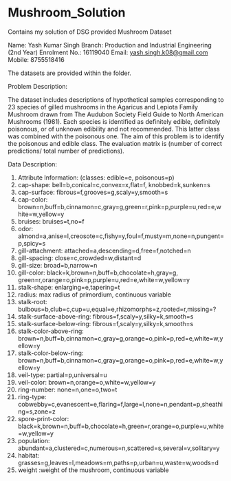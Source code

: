 # Mushroom_Solution
Contains my solution of DSG provided Mushroom Dataset

Name:            Yash Kumar Singh
Branch:          Production and Industrial Engineering (2nd Year)
Enrolment No.:   16119040
Email:           yash.singh.k08@gmail.com
Mobile:          8755518416

The datasets are provided within the folder.

Problem Description:

The dataset includes descriptions of hypothetical samples corresponding to 23 species of gilled mushrooms in the Agaricus and Lepiota Family Mushroom drawn from The Audubon Society Field Guide to North American Mushrooms (1981). Each species is identified as definitely edible, definitely poisonous, or of unknown edibility and not recommended. This latter class was combined with the poisonous one. The aim of this problem is to identify the poisonous and edible class. 
The evaluation matrix is (number of correct predictions/ total number of predictions).

Data Description:

1. Attribute Information: (classes: edible=e, poisonous=p)
2. cap-shape: bell=b,conical=c,convex=x,flat=f, knobbed=k,sunken=s
3. cap-surface: fibrous=f,grooves=g,scaly=y,smooth=s
4. cap-color: brown=n,buff=b,cinnamon=c,gray=g,green=r,pink=p,purple=u,red=e,white=w,yellow=y
5. bruises: bruises=t,no=f
5. odor: almond=a,anise=l,creosote=c,fishy=y,foul=f,musty=m,none=n,pungent=p,spicy=s
6. gill-attachment: attached=a,descending=d,free=f,notched=n
7. gill-spacing: close=c,crowded=w,distant=d
8. gill-size: broad=b,narrow=n
9. gill-color: black=k,brown=n,buff=b,chocolate=h,gray=g, green=r,orange=o,pink=p,purple=u,red=e,white=w,yellow=y
10. stalk-shape: enlarging=e,tapering=t
11. radius: max radius of primordium, continuous variable
12. stalk-root: bulbous=b,club=c,cup=u,equal=e,rhizomorphs=z,rooted=r,missing=?
13. stalk-surface-above-ring: fibrous=f,scaly=y,silky=k,smooth=s
14. stalk-surface-below-ring: fibrous=f,scaly=y,silky=k,smooth=s
15. stalk-color-above-ring: brown=n,buff=b,cinnamon=c,gray=g,orange=o,pink=p,red=e,white=w,yellow=y
16. stalk-color-below-ring: brown=n,buff=b,cinnamon=c,gray=g,orange=o,pink=p,red=e,white=w,yellow=y
17. veil-type: partial=p,universal=u
18. veil-color: brown=n,orange=o,white=w,yellow=y
19. ring-number: none=n,one=o,two=t
20. ring-type: cobwebby=c,evanescent=e,flaring=f,large=l,none=n,pendant=p,sheathing=s,zone=z
21. spore-print-color: black=k,brown=n,buff=b,chocolate=h,green=r,orange=o,purple=u,white=w,yellow=y
22. population: abundant=a,clustered=c,numerous=n,scattered=s,several=v,solitary=y
23. habitat: grasses=g,leaves=l,meadows=m,paths=p,urban=u,waste=w,woods=d
24. weight :weight of the mushroom, continuous variable

